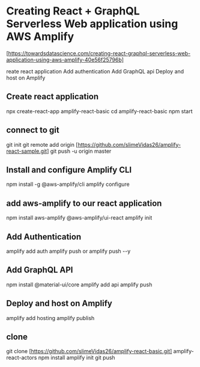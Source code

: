 # Creating React + GraphQL Serverless Web application using AWS Amplify

[https://towardsdatascience.com/creating-react-graphql-serverless-web-application-using-aws-amplify-40e56f25796b]

reate react application
Add authentication
Add GraphQL api
Deploy and host on Amplify

## Create react application

npx create-react-app amplify-react-basic
cd amplify-react-basic
npm start

## connect to git

git init
git remote add origin [https://github.com/slimeVidas26/amplify-react-sample.git]
git push -u origin master

## Install and configure Amplify CLI

npm install -g @aws-amplify/cli
amplify configure

## add aws-amplify to our react application

npm install aws-amplify @aws-amplify/ui-react
amplify init

## Add Authentication

amplify add auth
amplify push or amplify push --y

## Add GraphQL API

npm install @material-ui/core
amplify add api
amplify push

## Deploy and host on Amplify

amplify add hosting
amplify publish

## clone

git clone [https://github.com/slimeVidas26/amplify-react-basic.git] amplify-react-actors
npm install
amplify init
git push
